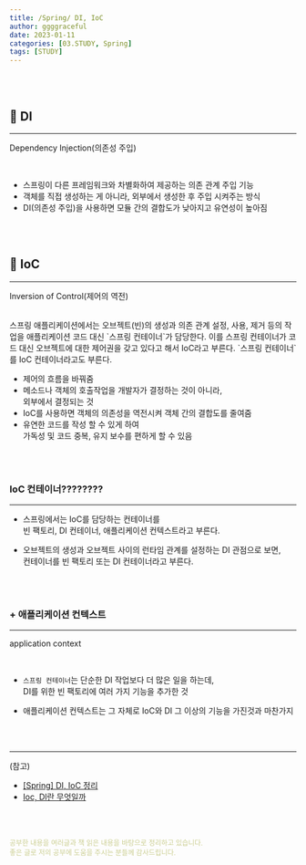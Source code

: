 ```yaml
---
title: /Spring/ DI, IoC
author: ggggraceful
date: 2023-01-11
categories: [03.STUDY, Spring]
tags: [STUDY]
---
```


<br/>
<br/>

## 📌 DI

---

Dependency Injection(의존성 주입)

<br/>

- 스프링이 다른 프레임워크와 차별화하여 제공하는 의존 관계 주입 기능
- 객체를 직접 생성하는 게 아니라, 외부에서 생성한 후 주입 시켜주는 방식
- DI(의존성 주입)을 사용하면 모듈 간의 결합도가 낮아지고 유연성이 높아짐

<br/>
<br/>

## 📌 IoC

---

Inversion of Control(제어의 역전)

<br/>
스프링 애플리케이션에서는  
오브젝트(빈)의 생성과 의존 관계 설정, 사용, 제거 등의 작업을  
애플리케이션 코드 대신 `스프링 컨테이너`가 담당한다.  
이를 스프링 컨테이너가 코드 대신 오브젝트에 대한 제어권을 갖고 있다고 해서 IoC라고 부른다.  
`스프링 컨테이너`를 IoC 컨테이너라고도 부른다.

<br/>

- 제어의 흐름을 바꿔줌
- 메소드나 객체의 호출작업을 개발자가 결정하는 것이 아니라,  
  외부에서 결정되는 것
- IoC를 사용하면 객체의 의존성을 역전시켜 객체 간의 결합도를 줄여줌
- 유연한 코드를 작성 할 수 있게 하여  
  가독성 및 코드 중복, 유지 보수를 편하게 할 수 있음

<br/>
<br/>

### IoC 컨테이너????????

---

- 스프링에서는 IoC를 담당하는 컨테이너를  
  빈 팩토리, DI 컨테이너, 애플리케이션 컨텍스트라고 부른다.

- 오브젝트의 생성과 오브젝트 사이의 런타임 관계를 설정하는 DI 관점으로 보면,  
  컨테이너를 빈 팩토리 또는 DI 컨테이너라고 부른다.

<br/>
<br/>

### + 애플리케이션 컨텍스트

---

application context

<br/>

- `스프링 컨테이너`는 단순한 DI 작업보다 더 많은 일을 하는데,  
   DI를 위한 빈 팩토리에 여러 가지 기능을 추가한 것

-  애플리케이션 컨텍스트는 그 자체로 IoC와 DI 그 이상의 기능을 가진것과 마찬가지

<br/>
<br/>

---

(참고)

- [[Spring] DI, IoC 정리](https://velog.io/@gillog/Spring-DIDependency-Injection)
- [Ioc, DI란 무엇일까](https://biggwang.github.io/2019/08/31/Spring/IoC,%20DI%EB%9E%80%20%EB%AC%B4%EC%97%87%EC%9D%BC%EA%B9%8C/) 

[//]: # (- [[Spring] Spring IoC와 DI란?]&#40;https://steady-coding.tistory.com/600&#41;&#41;)

<br/>
<br/>

<span style="font-size: 12px; color:  #cbce91"> 공부한 내용을 여러글과 책 읽은 내용을 바탕으로 정리하고 있습니다.</span>  
<span style="font-size: 12px; color:  #cbce91"> 좋은 글로 저의 공부에 도움을 주시는 분들께 감사드립니다. </span>

<!--

❤️면접예상질문 ❤️

-->
